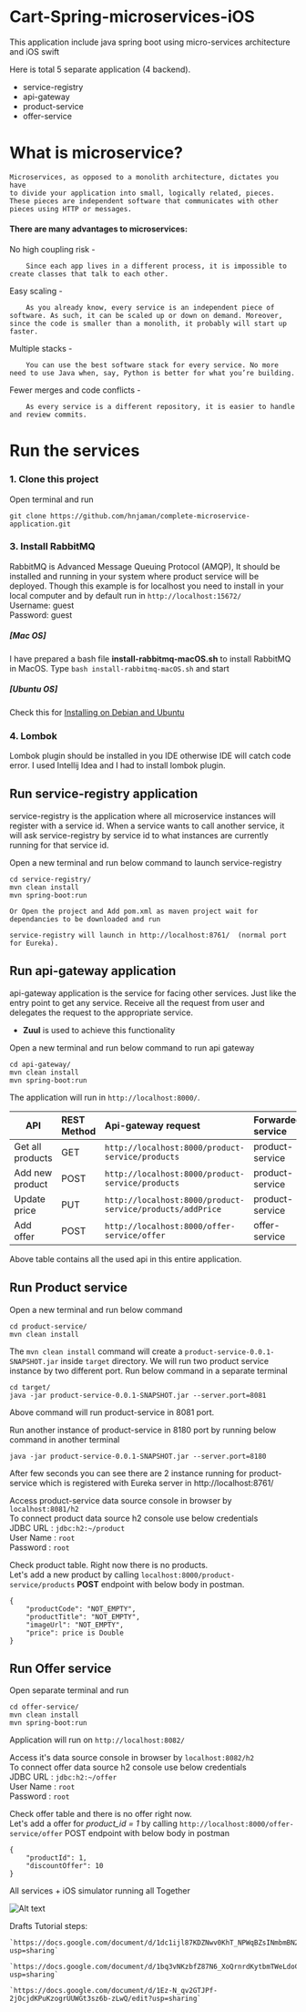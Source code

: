 # Cart-Spring-microservices-iOS
This application include java spring boot using micro-services architecture and iOS swift


Here is total 5 separate application (4 backend).
- service-registry
- api-gateway
- product-service
- offer-service

# What is microservice?

    Microservices, as opposed to a monolith architecture, dictates you have
    to divide your application into small, logically related, pieces. 
    These pieces are independent software that communicates with other
    pieces using HTTP or messages.
    
#### There are many advantages to microservices:

No high coupling risk - 
        
        Since each app lives in a different process, it is impossible to create classes that talk to each other.
Easy scaling - 

        As you already know, every service is an independent piece of software. As such, it can be scaled up or down on demand. Moreover, since the code is smaller than a monolith, it probably will start up faster.
Multiple stacks -

        You can use the best software stack for every service. No more need to use Java when, say, Python is better for what you’re building.
Fewer merges and code conflicts -

        As every service is a different repository, it is easier to handle and review commits.

# Run the services

### 1. Clone this project
Open terminal and run
````
git clone https://github.com/hnjaman/complete-microservice-application.git
````

### 3. Install RabbitMQ
RabbitMQ is Advanced Message Queuing Protocol (AMQP), It should be installed and running in your system where product 
service will be deployed. Though this example is for localhost you need to install in your local computer and by default 
run in ``http://localhost:15672/``  
Username: guest  
Password: guest
  
##### [Mac OS]  
I have prepared a bash file **install-rabbitmq-macOS.sh** to install RabbitMQ in MacOS. Type `bash install-rabbitmq-macOS.sh` 
and start

##### [Ubuntu OS]
Check this for [Installing on Debian and Ubuntu](https://www.rabbitmq.com/install-debian.html)  

### 4. Lombok
Lombok plugin should be installed in you IDE otherwise IDE will catch code error. I used Intellij Idea and I had to install 
lombok plugin.

## Run service-registry application
service-registry is the application where all microservice instances will register with a service id. When a service wants 
to call another service, it will ask service-registry by service id to what instances are currently running for that service id. 

Open a new terminal and run below command to launch service-registry
````
cd service-registry/
mvn clean install
mvn spring-boot:run

Or Open the project and Add pom.xml as maven project wait for dependancies to be downloaded and run

service-registry will launch in http://localhost:8761/  (normal port for Eureka).

````

## Run api-gateway application
api-gateway application is the service for facing other services. Just like the entry point to get any service. Receive 
all the request from user and delegates the request to the appropriate service. 
- **Zuul** is used to achieve this functionality

Open a new terminal and run below command to run api gateway
````
cd api-gateway/
mvn clean install
mvn spring-boot:run
````
The application will run in ``http://localhost:8000/``.

| API             | REST Method   | Api-gateway request                                       | Forwarded service   | Forwarded URL                      |
|-----------------|:--------------|:----------------------------------------------------------|:--------------------|:-----------------------------------|
|Get all products |GET            |``http://localhost:8000/product-service/products``         | product-service     | ``http://localhost:8081/products`` |    
|Add new product  |POST           |``http://localhost:8000/product-service/products``         | product-service     | ``http://localhost:8081/products`` |    
|Update price     |PUT            |``http://localhost:8000/product-service/products/addPrice``| product-service     | ``http://localhost:8081/products`` |    
|Add offer        |POST           |``http://localhost:8000/offer-service/offer``              | offer-service       | ``http://localhost:8082/offer``    |

Above table contains all the used api in this entire application.

## Run Product service
Open a new terminal and run below command
````
cd product-service/
mvn clean install
````
The ``mvn clean install`` command will create a ``product-service-0.0.1-SNAPSHOT.jar`` inside ``target`` directory. 
We will run two product service instance by two different port. Run below command in a separate terminal
````
cd target/
java -jar product-service-0.0.1-SNAPSHOT.jar --server.port=8081
````
Above command will run product-service in 8081 port.

Run another instance of product-service in 8180 port by running below command in another terminal
````
java -jar product-service-0.0.1-SNAPSHOT.jar --server.port=8180
````
After few seconds you can see there are 2 instance running for product-service which is registered with Eureka server in http://localhost:8761/


Access product-service data source console in browser by
`localhost:8081/h2`  
To connect product data source h2 console use below credentials   
JDBC URL  : `jdbc:h2:~/product`  
User Name : `root`  
Password  : `root`  

Check product table. Right now there is no products.  
Let's add a new product by calling `localhost:8000/product-service/products` **POST** endpoint with below body in postman.
````
{
    "productCode": "NOT_EMPTY",
    "productTitle": "NOT_EMPTY",
    "imageUrl": "NOT_EMPTY",
    "price": price is Double
}
````
## Run Offer service
Open separate terminal and run
 ````
 cd offer-service/
 mvn clean install
 mvn spring-boot:run
 ````
Application will run on ``http://localhost:8082/``

Access it's data source console in browser by
`localhost:8082/h2`  
To connect offer data source h2 console use below credentials  
JDBC URL  : `jdbc:h2:~/offer`  
User Name : `root`  
Password  : `root`

Check offer table and there is no offer right now.  
Let's add a offer for *product_id = 1* by calling `http://localhost:8000/offer-service/offer` POST endpoint with below body in postman
````
{
    "productId": 1,
    "discountOffer": 10
}
````
All services + iOS simulator running all Together

![Alt text](https://github.com/JoJoTawk/Cart-Spring-microservices-iOS/blob/AllServices.png)

Drafts Tutorial steps:

    `https://docs.google.com/document/d/1dc1ijl87KDZNwv0KhT_NPWqBZsINmbmBN241etjcqkM/edit?usp=sharing`

    `https://docs.google.com/document/d/1bq3vNKzbfZ87N6_XoQrnrdKytbmTWeLdoCA5bkQHBFw/edit?usp=sharing`

    `https://docs.google.com/document/d/1Ez-N_qv2GTJPf-2jOcjdKPuKzogrUUWGt3sz6b-zLwQ/edit?usp=sharing`



